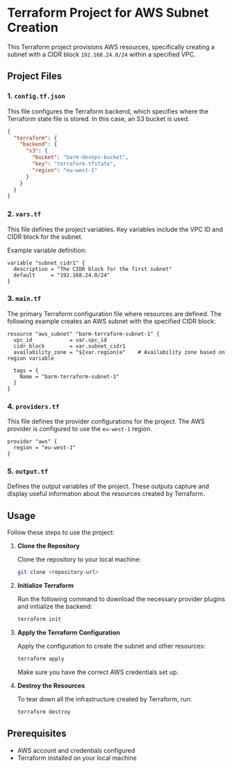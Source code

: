 # Terraform Project for AWS Subnet Creation

This Terraform project provisions AWS resources, specifically creating a subnet with a CIDR block `192.168.24.0/24` within a specified VPC.

## Project Files

### 1. `config.tf.json`

This file configures the Terraform backend, which specifies where the Terraform state file is stored. In this case, an S3 bucket is used.

```json
{
  "terraform": {
    "backend": {
      "s3": {
        "bucket": "barm-devops-bucket",
        "key": "terraform.tfstate",
        "region": "eu-west-1"
      }
    }
  }
}
```

### 2. `vars.tf`

This file defines the project variables. Key variables include the VPC ID and CIDR block for the subnet.

Example variable definition:

```hcl
variable "subnet_cidr1" {
  description = "The CIDR block for the first subnet"
  default     = "192.168.24.0/24"
}
```

### 3. `main.tf`

The primary Terraform configuration file where resources are defined. The following example creates an AWS subnet with the specified CIDR block:

```hcl
resource "aws_subnet" "barm-terraform-subnet-1" {
  vpc_id            = var.vpc_id
  cidr_block        = var.subnet_cidr1
  availability_zone = "${var.region}a"    # Availability zone based on region variable

  tags = {
    Name = "barm-terraform-subnet-1"
  }
}
```

### 4. `providers.tf`

This file defines the provider configurations for the project. The AWS provider is configured to use the `eu-west-1` region.

```hcl
provider "aws" {
  region = "eu-west-1"
}
```

### 5. `output.tf`

Defines the output variables of the project. These outputs capture and display useful information about the resources created by Terraform.

## Usage

Follow these steps to use the project:

1. **Clone the Repository**

   Clone the repository to your local machine:

   ```bash
   git clone <repository-url>
   ```

2. **Initialize Terraform**

   Run the following command to download the necessary provider plugins and initialize the backend:

   ```bash
   terraform init
   ```

3. **Apply the Terraform Configuration**

   Apply the configuration to create the subnet and other resources:

   ```bash
   terraform apply
   ```

   Make sure you have the correct AWS credentials set up.

4. **Destroy the Resources**

   To tear down all the infrastructure created by Terraform, run:

   ```bash
   terraform destroy
   ```

## Prerequisites

- AWS account and credentials configured
- Terraform installed on your local machine
